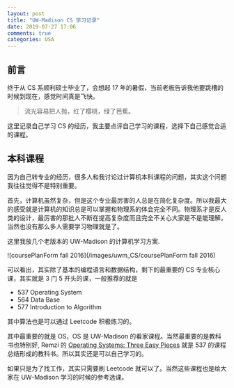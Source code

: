 ```yaml
---
layout: post
title: "UW-Madison CS 学习记录"
date: 2019-07-27 17:06
comments: true
categories: USA
---
```


## 前言

终于从 CS 系顺利硕士毕业了，会想起 17 年的暑假，当前老板告诉我他要跳槽的时候到现在，感觉时间真是飞快。

> 流光容易把人抛，红了樱桃，绿了芭蕉。

这里记录自己学习 CS 的经历，我主要点评自己学习的课程，选择下自己感觉合适的课程。

## 本科课程

因为自己转专业的经历，很多人和我讨论过计算机本科课程的问题，其实这个问题我往往觉得不是特别重要。

首先，计算机虽然复杂，但是这个专业最厉害的人总是在简化复杂度。所以我最大的感受就是计算机的知识总是可以掌握和物理系的体会完全不同。物理系才是反人类的设计，最厉害的那批人不断在提高复杂度而且完全不关心大家是不是能理解。当然也没有那么多人需要学习物理就是了。

这里我放几个老版本的 UW-Madison 的计算机学习方案.

![coursePlanForm fall 2016](/images/uwm_CS/coursePlanForm fall 2016)


可以看出，其实除了基本的编程语言和数据结构，剩下的最重要的 CS 专业核心课，其实就是 3 门 5 开头的课，一般推荐的就是 

* 537 Operating System
* 564 Data Base
* 577 Introduction to Algorithm

其中算法也是可以通过 Leetcode 积极练习的。

其中最重要的就是 OS，OS 是 UW-Madison 的看家课程。当然最重要的是教科书也特别好, Remzi 的 [Operating Systems: Three Easy Pieces](http://pages.cs.wisc.edu/~remzi/OSTEP/) 就是 537 的课程总结形成的教科书。所以其实还是可以自己学习的。

如果只是为了找工作，其实只需要刷 Leetcode 就可以了。当然这些课程也是给大家在 UW-Madison 学习的时候的参考选课。